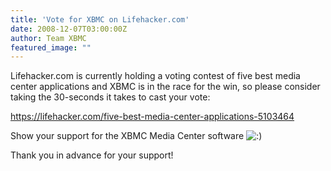 ```yaml
---
title: 'Vote for XBMC on Lifehacker.com'
date: 2008-12-07T03:00:00Z
author: Team XBMC
featured_image: ""
---
```

Lifehacker.com is currently holding a voting contest of five best media center applications and XBMC is in the race for the win, so please consider taking the 30-seconds it takes to cast your vote:

 <https://lifehacker.com/five-best-media-center-applications-5103464>

 Show your support for the XBMC Media Center software ![:)](/sites/default/files/uploads/icon_smile.gif)

 Thank you in advance for your support!

 